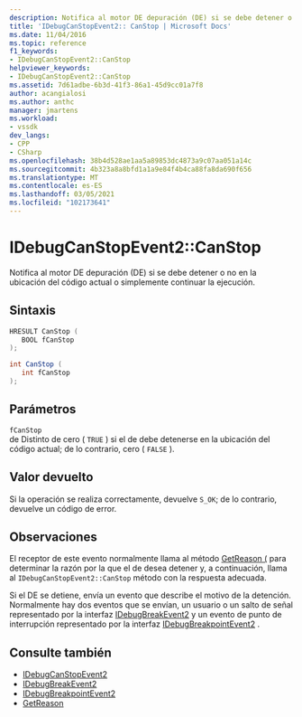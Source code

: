 ```yaml
---
description: Notifica al motor DE depuración (DE) si se debe detener o no en la ubicación del código actual o simplemente continuar la ejecución.
title: 'IDebugCanStopEvent2:: CanStop | Microsoft Docs'
ms.date: 11/04/2016
ms.topic: reference
f1_keywords:
- IDebugCanStopEvent2::CanStop
helpviewer_keywords:
- IDebugCanStopEvent2::CanStop
ms.assetid: 7d61adbe-6b3d-41f3-86a1-45d9cc01a7f8
author: acangialosi
ms.author: anthc
manager: jmartens
ms.workload:
- vssdk
dev_langs:
- CPP
- CSharp
ms.openlocfilehash: 38b4d528ae1aa5a89853dc4873a9c07aa051a14c
ms.sourcegitcommit: 4b323a8a8bfd1a1a9e84f4b4ca88fa8da690f656
ms.translationtype: MT
ms.contentlocale: es-ES
ms.lasthandoff: 03/05/2021
ms.locfileid: "102173641"
---
```

# <a name="idebugcanstopevent2canstop"></a>IDebugCanStopEvent2::CanStop
Notifica al motor DE depuración (DE) si se debe detener o no en la ubicación del código actual o simplemente continuar la ejecución.

## <a name="syntax"></a>Sintaxis

```cpp
HRESULT CanStop ( 
   BOOL fCanStop
);
```

```csharp
int CanStop ( 
   int fCanStop
);
```

## <a name="parameters"></a>Parámetros
`fCanStop`\
de Distinto de cero ( `TRUE` ) si el de debe detenerse en la ubicación del código actual; de lo contrario, cero ( `FALSE` ).

## <a name="return-value"></a>Valor devuelto
 Si la operación se realiza correctamente, devuelve `S_OK`; de lo contrario, devuelve un código de error.

## <a name="remarks"></a>Observaciones
 El receptor de este evento normalmente llama al método [GetReason (](../../../extensibility/debugger/reference/idebugcanstopevent2-getreason.md) para determinar la razón por la que el de desea detener y, a continuación, llama al `IDebugCanStopEvent2::CanStop` método con la respuesta adecuada.

 Si el DE se detiene, envía un evento que describe el motivo de la detención. Normalmente hay dos eventos que se envían, un usuario o un salto de señal representado por la interfaz [IDebugBreakEvent2](../../../extensibility/debugger/reference/idebugbreakevent2.md) y un evento de punto de interrupción representado por la interfaz [IDebugBreakpointEvent2](../../../extensibility/debugger/reference/idebugbreakpointevent2.md) .

## <a name="see-also"></a>Consulte también
- [IDebugCanStopEvent2](../../../extensibility/debugger/reference/idebugcanstopevent2.md)
- [IDebugBreakEvent2](../../../extensibility/debugger/reference/idebugbreakevent2.md)
- [IDebugBreakpointEvent2](../../../extensibility/debugger/reference/idebugbreakpointevent2.md)
- [GetReason](../../../extensibility/debugger/reference/idebugcanstopevent2-getreason.md)

